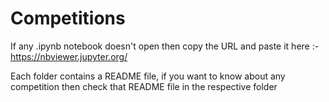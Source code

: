 # Competitions

If any .ipynb notebook doesn't open then copy the URL and paste it here :- https://nbviewer.jupyter.org/ 

Each folder contains a README file, if you want to know about any competition then check that README file in the respective folder

